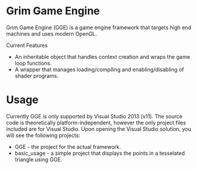 Grim Game Engine
===

Grim Game Engine (GGE) is a game engine framework that targets high end machines and uses modern OpenGL.

Current Features
* An inheritable object that handles context creation and wraps the game loop functions.
* A wrapper that manages loading/compiling and enabling/disabling of shader programs.

Usage
===

Currently GGE is only supported by Visual Studio 2013 (v11). The source code is theoretically platform-independent, however the only project files included are for Visual Studio.
Upon opening the Visual Studio solution, you will see the following projects:
* GGE - the project for the actual framework.
* basic_usage - a simple project that displays the points in a tesselated triangle using GGE.